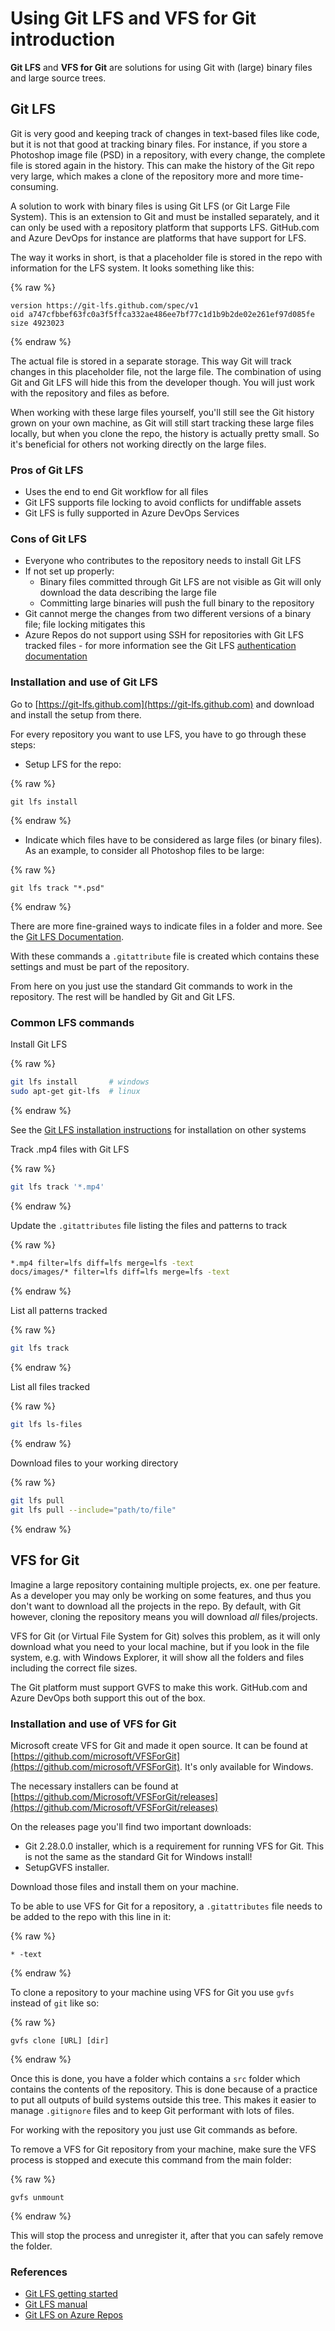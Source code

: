 # Using Git LFS and VFS for Git introduction

**Git LFS** and **VFS for Git** are solutions for using Git with (large) binary files and large source trees.

## Git LFS

Git is very good and keeping track of changes in text-based files like code, but it is not that good at tracking binary files. For instance, if you store a Photoshop image file (PSD) in a repository, with every change, the complete file is stored again in the history. This can make the history of the Git repo very large, which makes a clone of the repository more and more time-consuming.

A solution to work with binary files is using Git LFS (or Git Large File System). This is an extension to Git and must be installed separately, and it can only be used with a repository platform that supports LFS. GitHub.com and Azure DevOps for instance are platforms that have support for LFS.

The way it works in short, is that a placeholder file is stored in the repo with information for the LFS system. It looks something like this:

{% raw %}

```shell
version https://git-lfs.github.com/spec/v1
oid a747cfbbef63fc0a3f5ffca332ae486ee7bf77c1d1b9b2de02e261ef97d085fe
size 4923023
```

{% endraw %}

The actual file is stored in a separate storage. This way Git will track changes in this placeholder file, not the large file. The combination of using Git and Git LFS will hide this from the developer though. You will just work with the repository and files as before.

When working with these large files yourself, you'll still see the Git history grown on your own machine, as Git will still start tracking these large files locally, but when you clone the repo, the history is actually pretty small. So it's beneficial for others not working directly on the large files.

### Pros of Git LFS

* Uses the end to end Git workflow for all files
* Git LFS supports file locking to avoid conflicts for undiffable assets
* Git LFS is fully supported in Azure DevOps Services

### Cons of Git LFS

* Everyone who contributes to the repository needs to install Git LFS
* If not set up properly:
  * Binary files committed through Git LFS are not visible as Git will only download the data describing the large file
  * Committing large binaries will push the full binary to the repository
* Git cannot merge the changes from two different versions of a binary file; file locking mitigates this
* Azure Repos do not support using SSH for repositories with Git LFS tracked files - for more information see the Git LFS [authentication documentation](https://github.com/git-lfs/git-lfs/blob/master/docs/api/authentication.md)

### Installation and use of Git LFS

Go to [https://git-lfs.github.com](https://git-lfs.github.com) and download and install the setup from there.

For every repository you want to use LFS, you have to go through these steps:

* Setup LFS for the repo:

{% raw %}

```shell
git lfs install
```

{% endraw %}

* Indicate which files have to be considered as large files (or binary files). As an example, to consider all Photoshop files to be large:

{% raw %}

```shell
git lfs track "*.psd"
```

{% endraw %}

There are more fine-grained ways to indicate files in a folder and more. See the [Git LFS Documentation](https://github.com/git-lfs/git-lfs/tree/master/docs?utm_source=gitlfs_site&utm_medium=docs_link&utm_campaign=gitlfs).

With these commands a `.gitattribute` file is created which contains these settings and must be part of the repository.

From here on you just use the standard Git commands to work in the repository. The rest will be handled by Git and Git LFS.

### Common LFS commands

Install Git LFS

{% raw %}

```bash
git lfs install       # windows
sudo apt-get git-lfs  # linux
```

{% endraw %}

See the [Git LFS installation instructions](https://github.com/git-lfs/git-lfs/wiki/Installation) for installation on other systems

Track .mp4 files with Git LFS

{% raw %}

```bash
git lfs track '*.mp4'
```

{% endraw %}

Update the `.gitattributes` file listing the files and patterns to track

{% raw %}

```bash
*.mp4 filter=lfs diff=lfs merge=lfs -text
docs/images/* filter=lfs diff=lfs merge=lfs -text
```

{% endraw %}

List all patterns tracked

{% raw %}

```bash
git lfs track
```

{% endraw %}

List all files tracked

{% raw %}

```bash
git lfs ls-files
```

{% endraw %}

Download files to your working directory

{% raw %}

```bash
git lfs pull
git lfs pull --include="path/to/file"
```

{% endraw %}

## VFS for Git

Imagine a large repository containing multiple projects, ex. one per feature. As a developer you may only be working on some features, and thus you don't want to download all the projects in the repo. By default, with Git however, cloning the repository means you will download *all* files/projects.

VFS for Git (or Virtual File System for Git) solves this problem, as it will only download what you need to your local machine, but if you look in the file system, e.g. with Windows Explorer, it will show all the folders and files including the correct file sizes.

The Git platform must support GVFS to make this work. GitHub.com and Azure DevOps both support this out of the box.

### Installation and use of VFS for Git

Microsoft create VFS for Git and made it open source. It can be found at [https://github.com/microsoft/VFSForGit](https://github.com/microsoft/VFSForGit). It's only available for Windows.

The necessary installers can be found at [https://github.com/Microsoft/VFSForGit/releases](https://github.com/Microsoft/VFSForGit/releases)

On the releases page you'll find two important downloads:

* Git 2.28.0.0 installer, which is a requirement for running VFS for Git. This is not the same as the standard Git for Windows install!
* SetupGVFS installer.

Download those files and install them on your machine.

To be able to use VFS for Git for a repository, a `.gitattributes` file needs to be added to the repo with this line in it:

{% raw %}

```shell
* -text
```

{% endraw %}

To clone a repository to your machine using VFS for Git you use `gvfs` instead of `git` like so:

{% raw %}

```shell
gvfs clone [URL] [dir]
```

{% endraw %}

Once this is done, you have a folder which contains a `src` folder which contains the contents of the repository. This is done because of a practice to put all outputs of build systems outside this tree. This makes it easier to manage `.gitignore` files and to keep Git performant with lots of files.

For working with the repository you just use Git commands as before.

To remove a VFS for Git repository from your machine, make sure the VFS process is stopped and execute this command from the main folder:

{% raw %}

```shell
gvfs unmount
```

{% endraw %}

This will stop the process and unregister it, after that you can safely remove the folder.

### References

* [Git LFS getting started](https://git-lfs.github.com/)
* [Git LFS manual](https://github.com/git-lfs/git-lfs/tree/master/docs)
* [Git LFS on Azure Repos](https://docs.microsoft.com/en-us/azure/devops/repos/git/manage-large-files?view=azure-devops)
